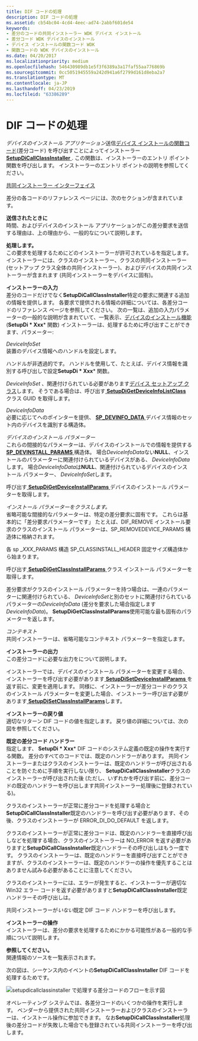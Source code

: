 ```yaml
---
title: DIF コードの処理
description: DIF コードの処理
ms.assetid: cb54bc04-4cd4-4eec-ad74-2abbf601de54
keywords:
- 差分のコードの共同インストーラー WDK デバイス インストール
- 差分コード WDK デバイスのインストール
- デバイス インストールの関数コード WDK
- 関数コードの WDK デバイスのインストール
ms.date: 04/20/2017
ms.localizationpriority: medium
ms.openlocfilehash: 546430989db1e5f3f6389a3a17faf55aa776869b
ms.sourcegitcommit: 0cc5051945559a242d941a6f2799d161d8eba2a7
ms.translationtype: MT
ms.contentlocale: ja-JP
ms.lasthandoff: 04/23/2019
ms.locfileid: "63386289"
---
```

# <a name="handling-dif-codes"></a>DIF コードの処理





*デバイスのインストール アプリケーション*送信[デバイス インストールの関数コード](https://msdn.microsoft.com/library/windows/hardware/ff541307)(差分コード) を呼び出すことによってインストーラー [ **SetupDiCallClassInstaller** ](https://msdn.microsoft.com/library/windows/hardware/ff550922). この関数は、インストーラーのエントリ ポイント関数を呼び出します。 インストーラーのエントリ ポイントの説明を参照してください。

[共同インストーラー インターフェイス](co-installer-interface.md)

差分の各コードのリファレンス ページには、次のセクションが含まれています。

<a href="" id="when-sent"></a>**送信されたときに**  
時間、およびデバイスのインストール アプリケーションがこの差分要求を送信する理由は、上の理由から、一般的なについて説明します。

<a href="" id="who-handles"></a>**処理します。**  
この要求を処理するためにどのインストーラーが許可されているを指定します。 インストーラーには、クラスのインストーラー、クラスの共同インストーラー (セットアップ クラス全体の共同インストーラー)、およびデバイスの共同インストーラーが含まれます (共同インストーラーをデバイスに固有)。

<a href="" id="installer-input"></a>**インストーラーの入力**  
差分のコードだけでなく**SetupDiCallClassInstaller**特定の要求に関連する追加の情報を提供します。 各要求で提供される情報の詳細については、各差分コードのリファレンス ページを参照してください。 次の一覧は、追加の入力パラメーターの一般的な説明が含まれていて、一覧表示、[デバイスのインストール機能](https://msdn.microsoft.com/library/windows/hardware/ff541299)(**SetupDi * Xxx*** 関数) インストーラーは、処理するために呼び出すことができます、パラメーター:

<a href="" id="deviceinfoset"></a>*DeviceInfoSet*  
装置のデバイス情報へのハンドルを設定します。

ハンドルが非透過的です。 ハンドルを使用して、たとえば、デバイス情報を識別する呼び出しで設定**SetupDi * Xxx*** 関数。

*DeviceInfoSet* 、関連付けられている必要があります[デバイス セットアップ クラス](device-setup-classes.md)します。 そうである場合は、呼び出す[ **SetupDiGetDeviceInfoListClass** ](https://msdn.microsoft.com/library/windows/hardware/ff551101)クラス GUID を取得します。

<a href="" id="deviceinfodata"></a>*DeviceInfoData*  
必要に応じてへのポインターを提供、 [ **SP_DEVINFO_DATA** ](https://msdn.microsoft.com/library/windows/hardware/ff552344)デバイス情報のセット内のデバイスを識別する構造体。

<a href="" id="device-installation-parameters-"></a>*デバイスのインストール パラメーター*   
これらの間接的なパラメーターは、デバイスのインストールでの情報を提供する[ **SP_DEVINSTALL_PARAMS** ](https://msdn.microsoft.com/library/windows/hardware/ff552346)構造体。 場合*DeviceInfoData*ない**NULL**、インストールのパラメーターに関連付けられているデバイスがある、 *DeviceInfoData*します。 場合*DeviceInfoData*は**NULL**、関連付けられているデバイスのインストール パラメーター、 *DeviceInfoSet*します。

呼び出す[ **SetupDiGetDeviceInstallParams** ](https://msdn.microsoft.com/library/windows/hardware/ff551104)デバイスのインストール パラメーターを取得します。

<a href="" id="class-installation-parameters"></a>*インストール パラメーターをクラスします。*  
省略可能な間接的なパラメーターは、特定の差分要求に固有です。 これらは基本的に「差分要求パラメーターです」 たとえば、DIF_REMOVE インストール要求のクラスのインストール パラメーターは、SP_REMOVEDEVICE_PARAMS 構造体に格納されます。

各 sp _*XXX*_PARAMS 構造 SP_CLASSINSTALL_HEADER 固定サイズ構造体から始まります。

呼び出す[ **SetupDiGetClassInstallParams** ](https://msdn.microsoft.com/library/windows/hardware/ff551083)クラス インストール パラメーターを取得します。

差分要求がクラスのインストール パラメーターを持つ場合は、一連のパラメーターに関連付けられている、 *DeviceInfoSet*と別のセットに関連付けられているパラメーターの*DeviceInfoData* (差分を要求した場合指定します*DeviceInfoData*)。 **SetupDiGetClassInstallParams**使用可能な最も固有のパラメーターを返します。

<a href="" id="context"></a>*コンテキスト*  
共同インストーラーは、省略可能なコンテキスト パラメーターを指定します。

<a href="" id="installer-output"></a>**インストーラーの出力**  
この差分コードに必要な出力をについて説明します。

インストーラーでは、デバイスのインストール パラメーターを変更する場合、インストーラーを呼び出す必要があります[ **SetupDiSetDeviceInstallParams** ](https://msdn.microsoft.com/library/windows/hardware/ff552141)を返す前に、変更を適用します。 同様に、インストーラーが差分コードのクラスのインストール パラメーターを変更した場合、インストーラー呼び出す必要があります[ **SetupDiSetClassInstallParams**](https://msdn.microsoft.com/library/windows/hardware/ff552122)します。

<a href="" id="installer-return-value"></a>**インストーラーの戻り値**  
適切なリターン DIF コードの値を指定します。 戻り値の詳細については、次の図を参照してください。

<a href="" id="default-dif-code-handler"></a>**既定の差分コード ハンドラー**  
指定します、 **SetupDi * Xxx*** DIF コードのシステム定義の既定の操作を実行する関数。 差分のすべてのコードでは、既定のハンドラーがあります。 共同インストーラーまたはクラスのインストーラーは、既定のハンドラーが呼び出されることを防ぐために手順を実行しない限り、 **SetupDiCallClassInstaller**クラスのインストーラーが呼び出された後 (ただし、いずれかを呼び出す前に、差分コードの既定のハンドラーを呼び出します共同インストーラー処理後に登録されている)。

クラスのインストーラーが正常に差分コードを処理する場合と**SetupDiCallClassInstaller**既定のハンドラーを呼び出す必要があります、その後、クラスのインストーラーが ERROR_DI_DO_DEFAULT を返します。

クラスのインストーラーが正常に差分コードは、既定のハンドラーを直接呼び出しなどを処理する場合、クラスのインストーラーは NO_ERROR を返す必要がありますと**SetupDiCallClassInstaller**既定ハンドラーその呼び出しはもう一度です。 クラスのインストーラーは、既定のハンドラーを直接呼び出すことができますが、クラスのインストーラーは、既定のハンドラーの操作を優先することはありません試みる必要があることに注意してください。

クラスのインストーラーには、エラーが発生すると、インストーラーが適切な Win32 エラー コードを返す必要がありますと**SetupDiCallClassInstaller**既定ハンドラーその呼び出しは。

共同インストーラーが*いない*既定 DIF コード ハンドラーを呼び出します。

<a href="" id="installer-operation"></a>**インストーラーの操作**  
インストーラーは、差分の要求を処理するためにかかる可能性がある一般的な手順について説明します。

<a href="" id="see-also"></a>**参照してください。**  
関連情報のソースを一覧表示されます。

次の図は、シーケンス内のイベントの**SetupDiCallClassInstaller** DIF コードを処理するためです。

![setupdicallclassinstaller で処理する差分コードのフローを示す図](images/dif-flow.png)

オペレーティング システムでは、各差分コードのいくつかの操作を実行します。 ベンダーから提供された共同インストーラーおよびクラスのインストーラーは、インストール操作に参加できます。 なお**SetupDiCallClassInstaller**処理後の差分コードが失敗した場合でも登録されている共同インストーラーを呼び出します。

 

 





